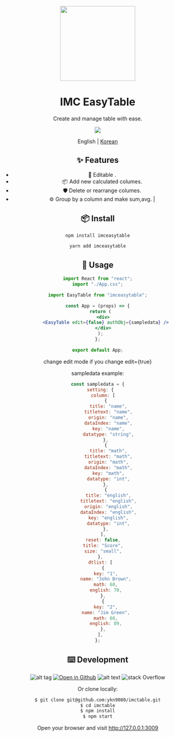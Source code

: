 <p align="center">
  <a href="https://ant.design">
    <img width="200" src="https://gw.alipayobjects.com/zos/rmsportal/KDpgvguMpGfqaHPjicRK.svg">
  </a>
</p>

<h1 align="center">IMC EasyTable</h1>

<div align="center">

Create and manage table with ease.

[![](https://gw.alipayobjects.com/mdn/rms_08e378/afts/img/A*Yl83RJhUE7kAAAAAAAAAAABkARQnAQ)](https://ant.design)

English | [Korean](./README-kr_KR.md)

## ✨ Features

- 🌈 Editable .
- 📦 Add new calculated columes.
- 🛡 Delete or rearrange columes.
- ⚙️ Group by a column and make sum,avg.
  |

## 📦 Install

```bash
npm install imceasytable
```

```bash
yarn add imceasytable
```

## 🔨 Usage

```jsx
import React from "react";
import "./App.css";

import EasyTable from "imceasytable";

const App = (props) => {
  return (
    <div>
      <EasyTable edit={false} authObj={sampledata} />
    </div>
  );
};

export default App;
```

change edit mode if you change edit={true}

sampledata example:

```jsx
const sampledata = {
  setting: {
    column: [
      {
        title: "name",
        titletext: "name",
        origin: "name",
        dataIndex: "name",
        key: "name",
        datatype: "string",
      },
      {
        title: "math",
        titletext: "math",
        origin: "math",
        dataIndex: "math",
        key: "math",
        datatype: "int",
      },
      {
        title: "english",
        titletext: "english",
        origin: "english",
        dataIndex: "english",
        key: "english",
        datatype: "int",
      },
    ],
    reset: false,
    title: "Score",
    size: "small",
  },
  dtlist: [
    {
      key: "1",
      name: "John Brown",
      math: 60,
      english: 70,
    },
    {
      key: "2",
      name: "Jim Green",
      math: 66,
      english: 89,
    },
  ],
};
```

## ⌨️ Development

![alt tag](https://www.google.com/url?sa=i&url=https%3A%2F%2Ficonscout.com%2Ficon%2Fgithub-1521500&psig=AOvVaw2HYyGlirM6P1JWJ41JYj4_&ust=1630487442662000&source=images&cd=vfe&ved=0CAsQjRxqFwoTCMjyjKb12vICFQAAAAAdAAAAABAD)
[![Open in Github](https://www.google.com/url?sa=i&url=https%3A%2F%2Ficonscout.com%2Ficon%2Fgithub-1521500&psig=AOvVaw2HYyGlirM6P1JWJ41JYj4_&ust=1630487442662000&source=images&cd=vfe&ved=0CAsQjRxqFwoTCMjyjKb12vICFQAAAAAdAAAAABAD)](https://github.com/ykn9080/imcTable)
![alt text](https://github.com/ykn9080/imcTable/blob/main/image.jpg?raw=true)
![stack Overflow](http://lmsotfy.com/so.png)

Or clone locally:

```bash
$ git clone git@github.com:ykn9080/imctable.git
$ cd imctable
$ npm install
$ npm start
```

Open your browser and visit http://127.0.0.1:3009
